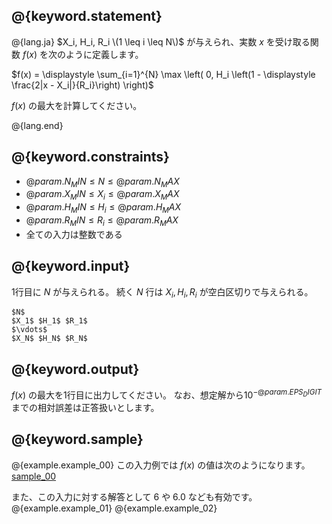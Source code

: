 ## @{keyword.statement}

@{lang.ja}
$X_i, H_i, R_i \(1 \leq i \leq N\)$ が与えられ、実数 $x$ を受け取る関数 $f(x)$ を次のように定義します。

$f(x) = \displaystyle \sum_{i=1}^{N} \max \left( 0, H_i \left(1 - \displaystyle \frac{2|x - X_i|}{R_i}\right) \right)$

$f(x)$ の最大を計算してください。

@{lang.end}

## @{keyword.constraints}

- $@{param.N_MIN} \leq N \leq @{param.N_MAX}$
- $@{param.X_MIN} \leq X_i \leq @{param.X_MAX}$
- $@{param.H_MIN} \leq H_i \leq @{param.H_MAX}$
- $@{param.R_MIN} \leq R_i \leq @{param.R_MAX}$
- 全ての入力は整数である

## @{keyword.input}
1行目に $N$ が与えられる。
続く $N$ 行は $X_i,H_i,R_i$ が空白区切りで与えられる。

```
$N$
$X_1$ $H_1$ $R_1$
$\vdots$
$X_N$ $H_N$ $R_N$
```

## @{keyword.output}

$f(x)$ の最大を1行目に出力してください。
なお、想定解から$10^{-@{param.EPS_DIGIT}}$までの相対誤差は正答扱いとします。

## @{keyword.sample}
@{example.example_00}
この入力例では $f(x)$ の値は次のようになります。  
<a href=https://judgeapi.u-aizu.ac.jp/resources/images/73c530f1e9b3e44100f8ea9e502a0f0e.png>sample_00</a>

また、この入力に対する解答として $6$ や $6.0$ なども有効です。
@{example.example_01}
@{example.example_02}
